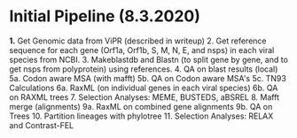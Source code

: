 # Initial Pipeline (8.3.2020)


<b>1.</b> Get Genomic data from ViPR (described in writeup)
2. Get reference sequence for each gene (Orf1a, Orf1b, S, M, N, E, and nsps) in each viral species from NCBI.
3. Makeblastdb and Blastn (to split gene by gene, and to get nsps from polyprotein) using references.
4. QA on blast results (local) 
5a. Codon aware MSA (with mafft)
5b. QA on Codon aware MSA's
5c. TN93 Calculations
6a. RaxML (on individual genes in each viral species)
6b. QA on RAXML trees 
7. Selection Analyses: MEME, BUSTEDS, aBSREL
8. Mafft merge (alignments)
9a. RaxML on combined gene alignments
9b. QA on Trees
10. Partition lineages with phylotree
11. Selection Analyses: RELAX and Contrast-FEL
